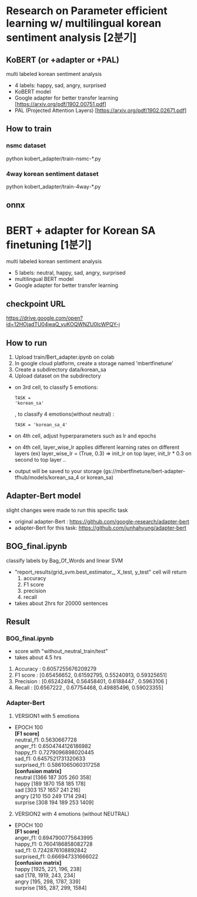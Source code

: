 # Research on Parameter efficient learning w/ multilingual korean sentiment analysis [2분기]
## KoBERT (or +adapter or +PAL)
multi labeled korean sentiment analysis
- 4 labels: happy, sad, angry, surprised
- KoBERT model
- Google adapter for better transfer learning [https://arxiv.org/pdf/1902.00751.pdf]
- PAL (Projected Attention Layers) [https://arxiv.org/pdf/1902.02671.pdf]

## How to train
### nsmc dataset
python kobert_adapter/train-nsmc-*.py

### 4way korean sentiment dataset
python kobert_adapter/train-4way-*.py

## onnx



# BERT + adapter for Korean SA finetuning [1분기]
multi labeled korean sentiment analysis
- 5 labels: neutral, happy, sad, angry, surprised
- multilingual BERT model
- Google adapter for better transfer learning


## checkpoint URL
https://drive.google.com/open?id=12HOjadTU04waQ_yuKOQWNZU0lcWPQY-j


## How to run
1. Upload train/Bert_adapter.ipynb on colab
2. In google cloud platform, create a storage named 'mbertfinetune'
3. Create a subdirectory data/korean_sa
4. Upload dataset on the subdirectory

- on 3rd cell, to classify 5 emotions: <pre><code>TASK = 'korean_sa'</code></pre>, to classify 4 emotions(without neutral) : <pre><code>TASK = 'korean_sa_4'</code></pre>
- on 4th cell, adjust hyperparameters such as lr and epochs
- on 4th cell, layer_wise_lr applies different learning rates on different layers
    (ex) layer_wise_lr = (True, 0.3) => init_lr on top layer, init_lr * 0.3 on second to top layer ..

- output will be saved to your storage (gs://mbertfinetune/bert-adapter-tfhub/models/korean_sa_4 or korean_sa)


## Adapter-Bert model
slight changes were made to run this specific task
- original adapter-Bert : https://github.com/google-research/adapter-bert
- adapter-Bert for this task: https://github.com/junhahyung/adapter-bert


## BOG_final.ipynb
classify labels by Bag_Of_Words and linear SVM
- "report_results(grid_svm.best_estimator_, X_test, y_test" cell will return 
    1. accuracy
    2. F1 score
    3. precision
    4. recall
- takes about 2hrs for 20000 sentences


## Result
### BOG_final.ipynb
- score with "without_neutral_train/test"
- takes about 4.5 hrs
1. Accuracy : 0.6057255676209279
2. F1 score : [0.65456652, 0.61592795, 0.55240913, 0.59325651]
3. Precision :  [0.65242494, 0.56458401, 0.6188447 , 0.5963106 ]
4. Recall : [0.6567222 , 0.67754468, 0.49885496, 0.59023355]
### Adapter-Bert
1. VERSION1 with 5 emotions 
- EPOCH 100\
**[F1 score]**\
neutral_f1: 0.5630667728\
anger_f1: 0.6504744126186982\
happy_f1: 0.7279096898020445\
sad_f1: 0.6457521731320633\
surprised_f1: 0.5861065060317258\
**[confusion matrix]**\
neutral     [1366 187 305 260 358]\
happy       [189 1870 158 185 178]\
sad         [303 157 1657 241 216]\
angry       [210 150 249 1714 294]\
surprise    [308 194 189 253 1409]

2. VERSION2 with 4 emotions (without NEUTRAL)
- EPOCH 100\
**[F1 score]**\
anger_f1: 0.6947900775643995\
happy_f1: 0.7604186858082728\
sad_f1: 0.7242876108892842\
surprised_f1: 0.666947331666022\
**[confusion matrix]**\
happy       [1925, 221, 196, 238]\
sad         [178, 1919, 243, 234]\
angry       [195, 298, 1787, 339]\
surprise    [185, 287, 299, 1584]
